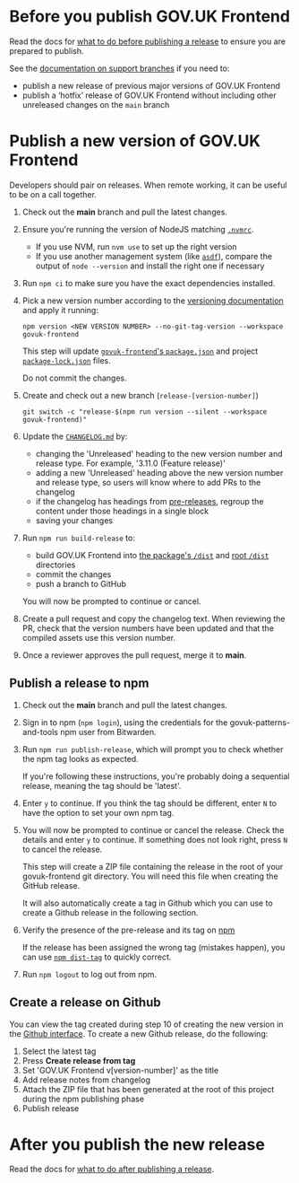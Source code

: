 # Before you publish GOV.UK Frontend

Read the docs for [what to do before publishing a release](/docs/releasing/before-publishing-a-release.md) to ensure you are prepared to publish.

See the [documentation on support branches](https://govuk-design-system-team-docs.netlify.app/how-we-work/version-control/support-branches.html#support-branches) if you need to:

- publish a new release of previous major versions of GOV.UK Frontend
- publish a ‘hotfix’ release of GOV.UK Frontend without including other unreleased changes on the `main` branch

# Publish a new version of GOV.UK Frontend

Developers should pair on releases. When remote working, it can be useful to be on a call together.

1. Check out the **main** branch and pull the latest changes.

2. Ensure you're running the version of NodeJS matching [`.nvmrc`](/.nvmrc).

   - If you use NVM, run `nvm use` to set up the right version
   - If you use another management system (like [`asdf`](https://asdf-vm.com/guide/getting-started.html)), compare the output of `node --version` and install the right one if necessary

3. Run `npm ci` to make sure you have the exact dependencies installed.

4. Pick a new version number according to the [versioning documentation](/docs/contributing/versioning.md) and apply it running:

   ```shell
   npm version <NEW VERSION NUMBER> --no-git-tag-version --workspace govuk-frontend
   ```

   This step will update [`govuk-frontend`'s `package.json`](/packages/govuk-frontend/package.json) and project [`package-lock.json`](/package-lock.json) files.

   Do not commit the changes.

5. Create and check out a new branch (`release-[version-number]`)

   ```shell
   git switch -c "release-$(npm run version --silent --workspace govuk-frontend)"
   ```

6. Update the [`CHANGELOG.md`](/CHANGELOG.md) by:

   - changing the 'Unreleased' heading to the new version number and release type. For example, '3.11.0 (Feature release)'
   - adding a new 'Unreleased' heading above the new version number and release type, so users will know where to add PRs to the changelog
   - if the changelog has headings from [pre-releases](/docs/releasing/publishing-a-pre-release.md#publish-a-new-version-of-govuk-frontend), regroup the content under those headings in a single block
   - saving your changes

7. Run `npm run build-release` to:

   - build GOV.UK Frontend into [the package's `/dist`](/packages/govuk-frontend/dist) and [root `/dist`](/dist) directories
   - commit the changes
   - push a branch to GitHub

   You will now be prompted to continue or cancel.

8. Create a pull request and copy the changelog text.
   When reviewing the PR, check that the version numbers have been updated and that the compiled assets use this version number.

9. Once a reviewer approves the pull request, merge it to **main**.

## Publish a release to npm

1. Check out the **main** branch and pull the latest changes.

2. Sign in to npm (`npm login`), using the credentials for the govuk-patterns-and-tools npm user from Bitwarden.

3. Run `npm run publish-release`, which will prompt you to check whether the npm tag looks as expected.

   If you're following these instructions, you're probably doing a sequential release, meaning
   the tag should be 'latest'.

4. Enter `y` to continue. If you think the tag should be different, enter `N` to have the option to set your own npm tag.

5. You will now be prompted to continue or cancel the release. Check the details and enter `y` to continue. If something does not look right, press `N` to cancel the release.

   This step will create a ZIP file containing the release in the root of your govuk-frontend git directory. You will need this file when creating the GitHub release.

   It will also automatically create a tag in Github which you can use to create a Github release in the following section.

6. Verify the presence of the pre-release and its tag on [npm](https://www.npmjs.com/package/govuk-frontend?activeTab=versions)

   If the release has been assigned the wrong tag (mistakes happen),
   you can use [`npm dist-tag`](https://docs.npmjs.com/cli/v8/commands/npm-dist-tag) to quickly correct.

7. Run `npm logout` to log out from npm.

## Create a release on Github

You can view the tag created during step 10 of creating the new version in the [Github interface](https://github.com/alphagov/govuk-frontend/tags). To create a new Github release, do the following:

1. Select the latest tag
2. Press **Create release from tag**
3. Set 'GOV.UK Frontend v[version-number]' as the title
4. Add release notes from changelog
5. Attach the ZIP file that has been generated at the root of this project during the npm publishing phase
6. Publish release

# After you publish the new release

Read the docs for [what to do after publishing a release](/docs/releasing/after-publishing-a-release.md).
